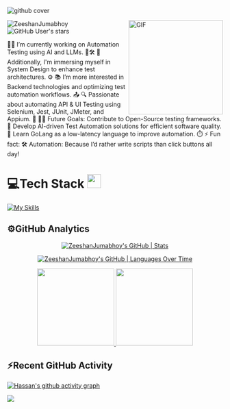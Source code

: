 ![github cover](https://github.com/Syed007Hassan/Syed007Hassan/assets/104893311/dead2d22-a0da-4ab1-8443-c7325b0a057e)
<!-- 



<!-- <img align="right" alt="GIF" height="160px" src="https://media.giphy.com/media/du3J3cXyzhj75IOgvA/giphy.gif" /> -->
<img align="right" alt="GIF" height="220px" src="https://user-images.githubusercontent.com/104893311/219148682-fd27b1a7-85a4-4ac7-8a49-6025a58fb62c.gif" />

<p align="left"> 
  <img src="https://komarev.com/ghpvc/?username=ZeeshanJumabhoy&label=Profile%20views&color=0e75b6&style=flat" alt="ZeeshanJumabhoy" /> 
  <img alt="GitHub User's stars" src="https://img.shields.io/github/stars/ZeeshanJumabhoy?label=Stars">
</p>

👨‍💻 I’m currently working on Automation Testing using AI and LLMs. 🤖🛠️
🚀 Additionally, I'm immersing myself in System Design to enhance test architectures. ⚙️
📚 I’m more interested in Backend technologies and optimizing test automation workflows. 📤
🔍 Passionate about automating API & UI Testing using Selenium, Jest, JUnit, JMeter, and Appium. 🎯
💪🏼 Future Goals:
Contribute to Open-Source testing frameworks. 🌌
Develop AI-driven Test Automation solutions for efficient software quality. 🤖
Learn GoLang as a low-latency language to improve automation. ⏱️
⚡ Fun fact: 🛠️ Automation: Because I’d rather write scripts than click buttons all day!

<p>
</p>

# 💻Tech Stack <img src = "https://media2.giphy.com/media/QssGEmpkyEOhBCb7e1/giphy.gif?cid=ecf05e47a0n3gi1bfqntqmob8g9aid1oyj2wr3ds3mg700bl&rid=giphy.gif" width = 32px> 

[![My Skills](https://skillicons.dev/icons?i=c,cpp,java,js,ts,go,py,html,babel,bootstrap,css,pug,react,redux,sass,tailwind,materialui,nextjs,angular,vite,nodejs,express,graphql,nestjs,flask,fastapi,spring,elasticsearch,mongodb,mysql,postgres,redis,sqlite,firebase,jest,selenium,docker,kubernetes,githubactions,aws,azure,vercel,bash,discord,eclipse,git,github,heroku,linux,postman,stackoverflow,vscode,webstorm,notion,idea&theme=dark)](https://skillicons.dev)

## ⚙️GitHub Analytics

<div align="center">

[![ZeeshanJumabhoy's GitHub | Stats](https://stats.quine.sh/ZeeshanJumabhoy/github?theme=dark)](https://quine.sh?utm_source=widgets&utm_campaign=ZeeshanJumabhoy)

[![ZeeshanJumabhoy's GitHub | Languages Over Time](https://stats.quine.sh/ZeeshanJumabhoy/languages-over-time?theme=dark)](https://quine.sh?utm_source=widgets&utm_campaign=ZeeshanJumabhoy)

</div>


<p align="center">  
<a href="https://github.com/ZeeshanJumabhoy">
  <img height="180em" src="https://github-readme-stats-eight-theta.vercel.app/api?username=ZeeshanJumabhoy&show_icons=true&theme=algolia&include_all_commits=true&count_private=true"/>
  <img height="180em" src="https://github-readme-stats-eight-theta.vercel.app/api/top-langs/?username=ZeeshanJumabhoy&layout=compact&langs_count=8&theme=algolia"/>
</a>
</p>


## ⚡Recent GitHub Activity
 
  [![Hassan's github activity graph](https://github-readme-activity-graph.vercel.app/graph?username=ZeeshanJumabhoy&bg_color=18122B&color=6096B4&line=3A98B9&point=FCFFE7&area=true&hide_border=false)](https://github.com/ashutosh00710/github-readme-activity-graph)
  
 <img src="https://user-images.githubusercontent.com/73097560/115834477-dbab4500-a447-11eb-908a-139a6edaec5c.gif"></a>
